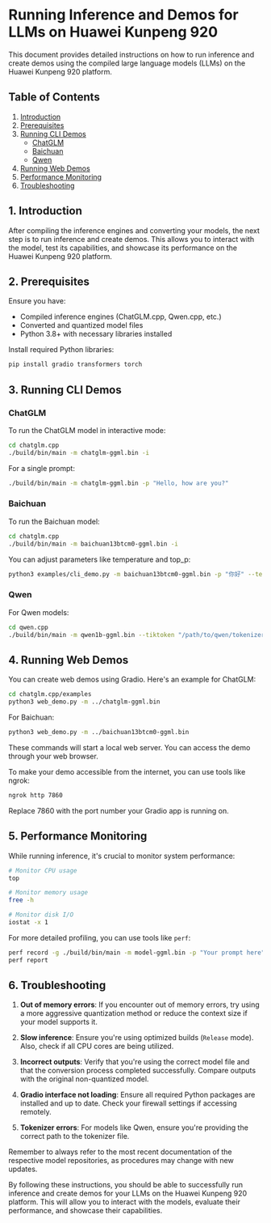 # Running Inference and Demos for LLMs on Huawei Kunpeng 920

This document provides detailed instructions on how to run inference and create demos using the compiled large language models (LLMs) on the Huawei Kunpeng 920 platform.

## Table of Contents

1. [Introduction](#1-introduction)
2. [Prerequisites](#2-prerequisites)
3. [Running CLI Demos](#3-running-cli-demos)
   - [ChatGLM](#chatglm)
   - [Baichuan](#baichuan)
   - [Qwen](#qwen)
4. [Running Web Demos](#4-running-web-demos)
5. [Performance Monitoring](#5-performance-monitoring)
6. [Troubleshooting](#6-troubleshooting)

## 1. Introduction

After compiling the inference engines and converting your models, the next step is to run inference and create demos. This allows you to interact with the model, test its capabilities, and showcase its performance on the Huawei Kunpeng 920 platform.

## 2. Prerequisites

Ensure you have:
- Compiled inference engines (ChatGLM.cpp, Qwen.cpp, etc.)
- Converted and quantized model files
- Python 3.8+ with necessary libraries installed

Install required Python libraries:

```bash
pip install gradio transformers torch
```

## 3. Running CLI Demos

### ChatGLM

To run the ChatGLM model in interactive mode:

```bash
cd chatglm.cpp
./build/bin/main -m chatglm-ggml.bin -i
```

For a single prompt:

```bash
./build/bin/main -m chatglm-ggml.bin -p "Hello, how are you?"
```

### Baichuan

To run the Baichuan model:

```bash
cd chatglm.cpp
./build/bin/main -m baichuan13btcm0-ggml.bin -i
```

You can adjust parameters like temperature and top_p:

```bash
python3 examples/cli_demo.py -m baichuan13btcm0-ggml.bin -p "你好" --temp 0.8 --top_p 0.8
```

### Qwen

For Qwen models:

```bash
cd qwen.cpp
./build/bin/main -m qwen1b-ggml.bin --tiktoken "/path/to/qwen/tokenizer/qwen.tiktoken" -i
```

## 4. Running Web Demos

You can create web demos using Gradio. Here's an example for ChatGLM:

```bash
cd chatglm.cpp/examples
python3 web_demo.py -m ../chatglm-ggml.bin
```

For Baichuan:

```bash
python3 web_demo.py -m ../baichuan13btcm0-ggml.bin
```

These commands will start a local web server. You can access the demo through your web browser.

To make your demo accessible from the internet, you can use tools like ngrok:

```bash
ngrok http 7860
```

Replace 7860 with the port number your Gradio app is running on.

## 5. Performance Monitoring

While running inference, it's crucial to monitor system performance:

```bash
# Monitor CPU usage
top

# Monitor memory usage
free -h

# Monitor disk I/O
iostat -x 1
```

For more detailed profiling, you can use tools like `perf`:

```bash
perf record -g ./build/bin/main -m model-ggml.bin -p "Your prompt here"
perf report
```

## 6. Troubleshooting

1. **Out of memory errors**: If you encounter out of memory errors, try using a more aggressive quantization method or reduce the context size if your model supports it.

2. **Slow inference**: Ensure you're using optimized builds (`Release` mode). Also, check if all CPU cores are being utilized.

3. **Incorrect outputs**: Verify that you're using the correct model file and that the conversion process completed successfully. Compare outputs with the original non-quantized model.

4. **Gradio interface not loading**: Ensure all required Python packages are installed and up to date. Check your firewall settings if accessing remotely.

5. **Tokenizer errors**: For models like Qwen, ensure you're providing the correct path to the tokenizer file.

Remember to always refer to the most recent documentation of the respective model repositories, as procedures may change with new updates.

By following these instructions, you should be able to successfully run inference and create demos for your LLMs on the Huawei Kunpeng 920 platform. This will allow you to interact with the models, evaluate their performance, and showcase their capabilities.

